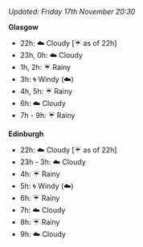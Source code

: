 *Updated: Friday 17th November 20:30*

**Glasgow**

* 22h: :cloud: Cloudy [:umbrella: as of 22h]
* 23h, 0h: :cloud: Cloudy
* 1h, 2h: :umbrella: Rainy
* 3h: :cyclone: Windy (:cloud:)
* 4h, 5h: :umbrella: Rainy
* 6h: :cloud: Cloudy
* 7h - 9h: :umbrella: Rainy

**Edinburgh**

* 22h: :cloud: Cloudy [:umbrella: as of 22h]
* 23h - 3h: :cloud: Cloudy
* 4h: :umbrella: Rainy
* 5h: :cyclone: Windy (:cloud:)
* 6h: :umbrella: Rainy
* 7h: :cloud: Cloudy
* 8h: :umbrella: Rainy
* 9h: :cloud: Cloudy
